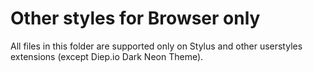 # Other styles for Browser only

All files in this folder are supported only on Stylus and other userstyles extensions (except Diep.io Dark Neon Theme).
